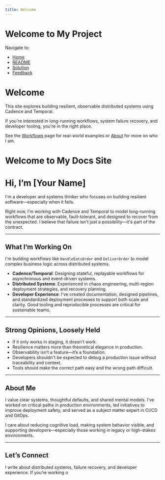 ```yaml
---
title: Welcome
---
```


# Welcome to My Project

Navigate to:

- [Home](home.md)
- [README](readme.md)
- [Solution](solution.md)
- [Feedback](feedback.md)

# Welcome

This site explores building resilient, observable distributed systems using Cadence and Temporal.

If you're interested in long-running workflows, system failure recovery, and developer tooling, you're in the right place.

See the [Workflows](workflows.html) page for real-world examples or [About](about.html) for more on who I am.

# Welcome to My Docs Site

# Hi, I’m [Your Name]

I'm a developer and systems thinker who focuses on building resilient software—especially when it fails.

Right now, I’m working with Cadence and Temporal to model long-running workflows that are observable, fault-tolerant, and designed to recover from the unexpected. I believe that failure isn't just a possibility—it's part of the contract.

---

## What I’m Working On

I'm building workflows like `HandleEatsOrder` and `DeliverOrder` to model complex business logic across distributed systems.

- **Cadence/Temporal**: Designing stateful, replayable workflows for asynchronous and event-driven systems.
- **Distributed Systems**: Experienced in chaos engineering, multi-region deployment strategies, and recovery planning.
- **Developer Experience**: I've created documentation, designed pipelines, and standardized deployment processes to support both scale and clarity. Good tooling and reproducible processes are critical for sustainable teams.

---

## Strong Opinions, Loosely Held

- If it only works in staging, it doesn’t work.
- Resilience matters more than theoretical elegance in production.
- Observability isn’t a feature—it’s a foundation.
- Developers shouldn't be expected to debug a production issue without traceability and context.
- Tools should make the correct path easy and the wrong path difficult.

---

## About Me

I value clear systems, thoughtful defaults, and shared mental models. I’ve worked on critical paths in production environments, led initiatives to improve deployment safety, and served as a subject matter expert in CI/CD and GitOps.

I care about reducing cognitive load, making system behavior visible, and supporting developers—especially those working in legacy or high-stakes environments.

---

## Let’s Connect

I write about distributed systems, failure recovery, and developer experience. If you’re working o
